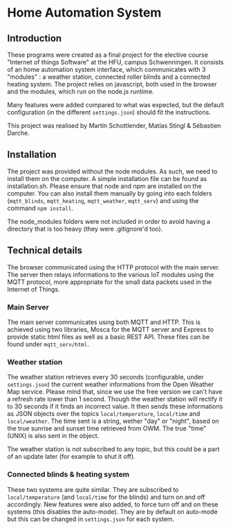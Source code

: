 # Home Automation System

## Introduction

These programs were created as a final project for the elective course "Internet of things Software" at the HFU, campus Schwenningen. It consists of an home automation system interface, which communicates with 3 "modules" : a weather station, connected roller blinds and a connected heating system. The project relies on javascript, both used in the browser and the modules, which run on the node.js runtime.

Many features were added compared to what was expected, but the default configuration (in the different `settings.json`) should fit the instructions.

This project was realised by  Martín Schottlender, Matías Stingl & Sébastien Darche.

## Installation

The project was provided without the node modules. As such, we need to install them on the computer. A simple installation file can be found as installation.sh. Please ensure that node and npm are installed on the computer.
You can also install them manually by going into each folders (`mqtt_blinds`, `mqtt_heating`, `mqtt_weather`, `mqtt_serv`) and using the command `npm install`.

The node_modules folders were not included in order to avoid having a directory that is too heavy (they were .gitignore'd too).

## Technical details

The browser communicated using the HTTP protocol with the main server. The server then relays informations to the various IoT modules using the MQTT protocol, more appropriate for the small data packets used in the Internet of Things.

### Main Server

The main server communicates using both MQTT and HTTP. This is achieved using two libraries, Mosca for the MQTT server and Express to provide static html files as well as a basic REST API. These files can be found under `mqtt_serv/html`.

### Weather station

The weather station retrieves every 30 seconds (configurable, under `settings.json`) the current weather informations from the Open Weather Map service. Please mind that, since we use the free version we can't have a refresh rate lower than 1 second. Though the weather station will rectify it to 30 seconds if it finds an incorrect value.
It then sends these informations as JSON objects over the topics `local/temperature`, `local/time` and `local/weather`. The time sent is a string, wether "day" or "night", based on the true sunrise and sunset time retrieved from OWM. The true "time" (UNIX) is also sent in the object.

The weather station is not subscribed to any topic, but this could be a part of an update later (for example to shut it off).

### Connected blinds & heating system

These two systems are quite similar. They are subscribed to `local/temperature` (and `local/time` for the blinds) and turn on and off accordingly. New features were also added, to force turn off and on these systems (this disables the auto-mode). They are by default on auto-mode but this can be changed in `settings.json` for each system.
